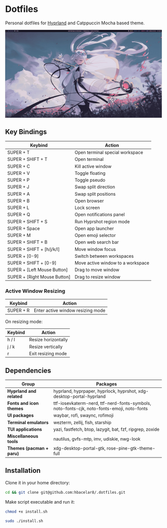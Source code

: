 # Dotfiles

Personal dotfiles for [Hyprland](https://hyprland.org/) and Catppuccin Mocha
based theme.

![pic](./screenshots/pic1.png)

## Key Bindings

| Keybind                       | Action                              |
|-------------------------------|-------------------------------------|
| SUPER + T                     | Open terminal special workspace     |
| SUPER + SHIFT + T             | Open terminal                       |
| SUPER + C                     | Kill active window                  |
| SUPER + V                     | Toggle floating                     |
| SUPER + P                     | Toggle pseudo                       |
| SUPER + J                     | Swap split direction                |
| SUPER + A                     | Swap split positions                |
| SUPER + B                     | Open browser                        |
| SUPER + L                     | Lock screen                         |
| SUPER + Q                     | Open notifications panel            |
| SUPER + SHIFT + S             | Run Hyprshot region mode            |
| SUPER + Space                 | Open app launcher                   |
| SUPER + M                     | Open emoji selector                 |
| SUPER + SHIFT + B             | Open web search bar                 |
| SUPER + SHIFT + [h/j/k/l]     | Move window focus                   |
| SUPER + [0-9]                 | Switch between workspaces           |
| SUPER + SHIFT + [0-9]         | Move active window to a workspace   |
| SUPER + [Left Mouse Button]   | Drag to move window                 |
| SUPER + [Right Mouse Button]  | Drag to resize window               |

### Active Window Resizing

| Keybind                       | Action                              |
|-------------------------------|-------------------------------------|
| SUPER + R                     | Enter active window resizing mode   |

On resizing mode:

| Keybind | Action              |
|---------|---------------------|
| h / l   | Resize horizontally |
| j / k   | Resize vertically   |
| r       | Exit resizing mode  |

## Dependencies

| Group                         | Packages                                                                                    |
|-------------------------------|---------------------------------------------------------------------------------------------|
| **Hyprland and related**       | hyprland, hyprpaper, hyprlock, hyprshot, xdg-desktop-portal-hyprland                       |
| **Fonts and icon themes**      | ttf-iosevkaterm-nerd, ttf-nerd-fonts-symbols, noto-fonts-cjk, noto-fonts-emoji, noto-fonts |
| **UI packages**                | waybar, rofi, swaync, rofimoji                                                             |
| **Terminal emulators**         | wezterm, zellij, fish, starship                                                            |
| **TUI applications**           | yazi, fastfetch, btop, lazygit, bat, fzf, ripgrep, zoxide                                  |
| **Miscellaneous tools**        | nautilus, gvfs-mtp, imv, udiskie, nwg-look                                                 |
| **Themes (pacman + paru)**     | xdg-desktop-portal-gtk, rose-pine-gtk-theme-full                                           |

## Installation

Clone it in your home directory:

```bash
cd && git clone git@github.com:hbacelar8/.dotfiles.git
```

Make script executable and run it:

```bash
chmod +x install.sh
```

```bash
sudo ./install.sh
```
